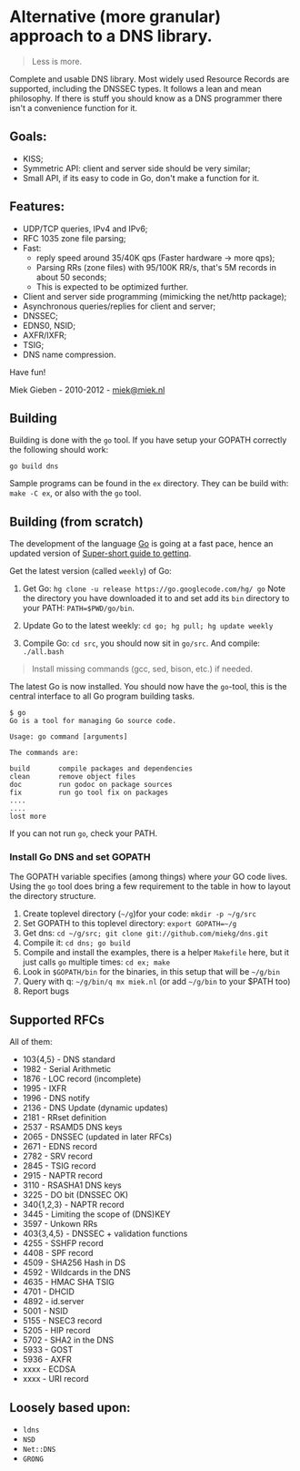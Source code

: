 # Alternative (more granular) approach to a DNS library.

> Less is more.

Complete and usable DNS library. Most widely used Resource Records are
supported, including the DNSSEC types. It follows a lean and mean philosophy.
If there is stuff you should know as a DNS programmer there isn't a convenience
function for it. 

## Goals:

* KISS;
* Symmetric API: client and server side should be very similar;
* Small API, if its easy to code in Go, don't make a function for it.

## Features:

* UDP/TCP queries, IPv4 and IPv6;
* RFC 1035 zone file parsing;
* Fast: 
    * reply speed around 35/40K qps (Faster hardware -> more qps);
    * Parsing RRs (zone files) with 95/100K RR/s, that's 5M records in about 50 seconds;
    * This is expected to be optimized further.
* Client and server side programming (mimicking the net/http package);
* Asynchronous queries/replies for client and server;
* DNSSEC;
* EDNS0, NSID;
* AXFR/IXFR;
* TSIG;
* DNS name compression.

Have fun!

Miek Gieben  -  2010-2012 - miek@miek.nl

## Building

Building is done with the `go` tool. If you have setup your GOPATH
correctly the following should work:

    go build dns

Sample programs can be found in the `ex` directory. They can 
be build with: `make -C ex`, or also with the `go` tool.

## Building (from scratch)

The development of the language [Go](http://www.golang.org) is
going at a fast pace, hence an updated version of
[Super-short guide to gettinq](http://www.miek.nl/blog/archives/2012/01/23/super-short_guide_to_getting_q/index.html).

Get the latest version (called `weekly`) of Go:

1. Get Go: `hg clone -u release https://go.googlecode.com/hg/ go`
   Note the directory you have downloaded it to and set add its `bin`
   directory to your PATH: `PATH=$PWD/go/bin`.

2. Update Go to the latest weekly: `cd go; hg pull; hg update weekly`

3. Compile Go: `cd src`, you should now sit in `go/src`.
   And compile: `./all.bash`

>    Install missing commands (gcc, sed, bison, etc.) if needed.

The latest Go is now installed. You should now have the `go`-tool,
this is the central interface to all Go program building tasks.

    $ go
    Go is a tool for managing Go source code.

    Usage: go command [arguments]

    The commands are:

    build       compile packages and dependencies
    clean       remove object files
    doc         run godoc on package sources
    fix         run go tool fix on packages
    ....
    ....
    lost more

If you can not run `go`, check your PATH.

### Install Go DNS and set GOPATH

The GOPATH variable specifies (among things) where *your* GO
code lives. Using the `go` tool does bring a few requirement
to the table in how to layout the directory structure.

1. Create toplevel directory (`~/g`)for your code: `mkdir -p ~/g/src`
2. Set GOPATH to this toplevel directory: `export GOPATH=~/g`
1. Get dns: `cd ~/g/src; git clone git://github.com/miekg/dns.git`
2. Compile it: `cd dns; go build`
3. Compile and install the examples, there is a helper `Makefile` here, but it
   just calls `go` multiple times: `cd ex; make`
4. Look in `$GOPATH/bin` for the binaries, in this setup that will be `~/g/bin`
4. Query with q: `~/g/bin/q mx miek.nl` (or add `~/g/bin` to your $PATH too)
5. Report bugs

## Supported RFCs

All of them:

* 103{4,5}  - DNS standard
* 1982 - Serial Arithmetic
* 1876 - LOC record (incomplete)
* 1995 - IXFR
* 1996 - DNS notify
* 2136 - DNS Update (dynamic updates)
* 2181 - RRset definition
* 2537 - RSAMD5 DNS keys
* 2065 - DNSSEC (updated in later RFCs)
* 2671 - EDNS record
* 2782 - SRV record
* 2845 - TSIG record
* 2915 - NAPTR record
* 3110 - RSASHA1 DNS keys
* 3225 - DO bit (DNSSEC OK)
* 340{1,2,3} - NAPTR record
* 3445 - Limiting the scope of (DNS)KEY
* 3597 - Unkown RRs
* 403{3,4,5} - DNSSEC + validation functions
* 4255 - SSHFP record
* 4408 - SPF record
* 4509 - SHA256 Hash in DS
* 4592 - Wildcards in the DNS
* 4635 - HMAC SHA TSIG
* 4701 - DHCID
* 4892 - id.server
* 5001 - NSID 
* 5155 - NSEC3 record
* 5205 - HIP record
* 5702 - SHA2 in the DNS
* 5933 - GOST
* 5936 - AXFR
* xxxx - ECDSA
* xxxx - URI record

## Loosely based upon:

* `ldns`
* `NSD`
* `Net::DNS`
* `GRONG`
